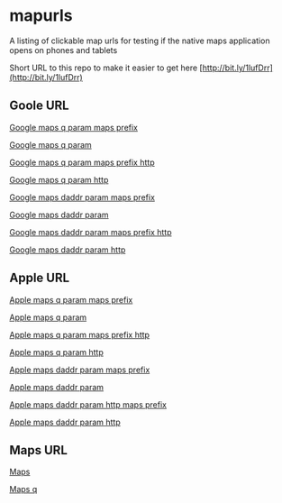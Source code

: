 mapurls
=======

A listing of clickable map urls for testing if the native maps application opens on phones and tablets

Short URL to this repo to make it easier to get here [http://bit.ly/1lufDrr](http://bit.ly/1lufDrr)

Goole URL
---
[Google maps q param maps prefix](https://maps.google.ca/maps?q=301+Front+St+W,+Toronto,+ON+M5V+2T6)

[Google maps q param](https://maps.google.ca/?q=301+Front+St+W,+Toronto,+ON+M5V+2T6)


[Google maps q param maps prefix http](http://maps.google.ca/maps?q=301+Front+St+W,+Toronto,+ON+M5V+2T6)

[Google maps q param http](http://maps.google.ca/?q=301+Front+St+W,+Toronto,+ON+M5V+2T6)


[Google maps daddr param maps prefix](https://maps.google.ca/maps?daddr=301+Front+St+W,+Toronto,+ON+M5V+2T6)

[Google maps daddr param](https://maps.google.ca/?daddr=301+Front+St+W,+Toronto,+ON+M5V+2T6)


[Google maps daddr param maps prefix http](http://maps.google.ca/maps?daddr=301+Front+St+W,+Toronto,+ON+M5V+2T6)

[Google maps daddr param http](http://maps.google.ca/?daddr=301+Front+St+W,+Toronto,+ON+M5V+2T6)


Apple URL
---
[Apple maps q param maps prefix](https://maps.apple.com/maps?q=301+Front+St+W,+Toronto,+ON+M5V+2T6)

[Apple maps q param](https://maps.apple.com/maps?q=301+Front+St+W,+Toronto,+ON+M5V+2T6)


[Apple maps q param  maps prefix http](http://maps.apple.com/maps?q=301+Front+St+W,+Toronto,+ON+M5V+2T6)

[Apple maps q param http](http://maps.apple.com/?q=301+Front+St+W,+Toronto,+ON+M5V+2T6)


[Apple maps daddr param maps prefix](https://maps.apple.com/maps?daddr=301+Front+St+W,+Toronto,+ON+M5V+2T6)

[Apple maps daddr param](https://maps.apple.com/?daddr=301+Front+St+W,+Toronto,+ON+M5V+2T6)


[Apple maps daddr param http maps prefix](http://maps.apple.com/maps?daddr=301+Front+St+W,+Toronto,+ON+M5V+2T6)

[Apple maps daddr param http](http://maps.apple.com/?daddr=301+Front+St+W,+Toronto,+ON+M5V+2T6)


Maps URL
---
[Maps](maps:301+Front+St+W,+Toronto,+ON+M5V+2T6)

[Maps q](maps:q=301+Front+St+W,+Toronto,+ON+M5V+2T6)
